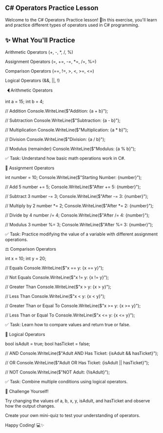 ## C# Operators Practice Lesson

Welcome to the C# Operators Practice lesson! 🚀In this exercise, you'll learn and practice different types of operators used in C# programming.

## ✨ What You'll Practice

Arithmetic Operators (+, -, *, /, %)

Assignment Operators (=, +=, -=, *=, /=, %=)

Comparison Operators (==, !=, >, <, >=, <=)

Logical Operators (&&, ||, !)

🭮 Arithmetic Operators

int a = 15;
int b = 4;

// Addition
Console.WriteLine($"Addition: {a + b}");

// Subtraction
Console.WriteLine($"Subtraction: {a - b}");

// Multiplication
Console.WriteLine($"Multiplication: {a * b}");

// Division
Console.WriteLine($"Division: {a / b}");

// Modulus (remainder)
Console.WriteLine($"Modulus: {a % b}");

✅ Task: Understand how basic math operations work in C#.

📌 Assignment Operators

int number = 10;
Console.WriteLine($"Starting Number: {number}");

// Add 5
number += 5;
Console.WriteLine($"After += 5: {number}");

// Subtract 3
number -= 3;
Console.WriteLine($"After -= 3: {number}");

// Multiply by 2
number *= 2;
Console.WriteLine($"After *= 2: {number}");

// Divide by 4
number /= 4;
Console.WriteLine($"After /= 4: {number}");

// Modulus 3
number %= 3;
Console.WriteLine($"After %= 3: {number}");

✅ Task: Practice modifying the value of a variable with different assignment operations.

⚖️ Comparison Operators

int x = 10;
int y = 20;

// Equals
Console.WriteLine($"x == y: {x == y}");

// Not Equals
Console.WriteLine($"x != y: {x != y}");

// Greater Than
Console.WriteLine($"x > y: {x > y}");

// Less Than
Console.WriteLine($"x < y: {x < y}");

// Greater Than or Equal To
Console.WriteLine($"x >= y: {x >= y}");

// Less Than or Equal To
Console.WriteLine($"x <= y: {x <= y}");

✅ Task: Learn how to compare values and return true or false.

🔗 Logical Operators

bool isAdult = true;
bool hasTicket = false;

// AND
Console.WriteLine($"Adult AND Has Ticket: {isAdult && hasTicket}");

// OR
Console.WriteLine($"Adult OR Has Ticket: {isAdult || hasTicket}");

// NOT
Console.WriteLine($"NOT Adult: {!isAdult}");

✅ Task: Combine multiple conditions using logical operators.

🏑 Challenge Yourself!

Try changing the values of a, b, x, y, isAdult, and hasTicket and observe how the output changes.

Create your own mini-quiz to test your understanding of operators.

Happy Coding! 💻✨

